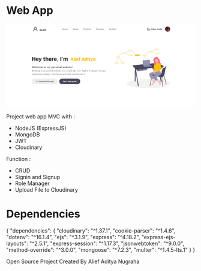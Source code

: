 <!-- @format -->

# Web App

![Webapp](./screenshoot.png)

Project web app MVC with :

- NodeJS (ExpressJS)
- MongoDB
- JWT
- Cloudinary

Function :

- CRUD
- Signin and Signup
- Role Manager
- Upload File to Cloudinary

# Dependencies

  {
    "dependencies": {
    "cloudinary": "^1.37.1",
    "cookie-parser": "^1.4.6",
    "dotenv": "^16.1.4",
    "ejs": "^3.1.9",
    "express": "^4.18.2",
    "express-ejs-layouts": "^2.5.1",
    "express-session": "^1.17.3",
    "jsonwebtoken": "^9.0.0",
    "method-override": "^3.0.0",
    "mongoose": "^7.2.3",
    "multer": "^1.4.5-lts.1"
    }
  }

Open Source Project Created By Alief Aditya Nugraha
